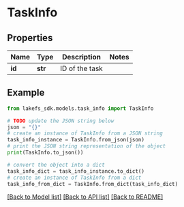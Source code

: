 # TaskInfo


## Properties

Name | Type | Description | Notes
------------ | ------------- | ------------- | -------------
**id** | **str** | ID of the task | 

## Example

```python
from lakefs_sdk.models.task_info import TaskInfo

# TODO update the JSON string below
json = "{}"
# create an instance of TaskInfo from a JSON string
task_info_instance = TaskInfo.from_json(json)
# print the JSON string representation of the object
print(TaskInfo.to_json())

# convert the object into a dict
task_info_dict = task_info_instance.to_dict()
# create an instance of TaskInfo from a dict
task_info_from_dict = TaskInfo.from_dict(task_info_dict)
```
[[Back to Model list]](../README.md#documentation-for-models) [[Back to API list]](../README.md#documentation-for-api-endpoints) [[Back to README]](../README.md)


